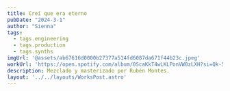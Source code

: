 ```yaml
---
title: Creí que era eterno
pubDate: "2024-3-1"
author: "Sienna"
tags:
  - tags.engineering
  - tags.production
  - tags.synths
imgUrl: '@assets/ab67616d0000b27377a514fd6087da671f44b23c.jpeg'
workUrl: 'https://open.spotify.com/album/0ScaKkT4wLKLPonVW0zLXH?si=Qk-5QYRwRFSNfFSmzG-YpA'
description: Mezclado y masterizado por Rubén Montes.
layout: '../../layouts/WorksPost.astro'
---
```

